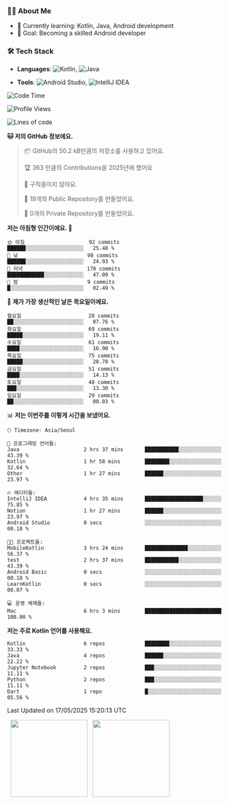 ### 👨‍💻 About Me
- 🌱 Currently learning: Kotlin, Java, Android development
- 🎯 Goal: Becoming a skilled Android developer

### 🛠 Tech Stack
- **Languages**: ![Kotlin](https://img.shields.io/badge/Kotlin-0095D5?style=flat-square&logo=kotlin&logoColor=white), 
![Java](https://img.shields.io/badge/Java-007396?style=flat-square&logo=coffeescript&logoColor=white)

- **Tools**:
![Android Studio](https://img.shields.io/badge/Android%20Studio-3DDC84?style=flat-square&logo=android-studio&logoColor=white), 
![IntelliJ IDEA](https://img.shields.io/badge/IntelliJ%20IDEA-000000?style=flat-square&logo=intellij-idea&logoColor=white)

<!--START_SECTION:waka-->
![Code Time](http://img.shields.io/badge/Code%20Time-139%20hrs%2020%20mins-blue)

![Profile Views](http://img.shields.io/badge/Profile%20Views-2-blue)

![Lines of code](https://img.shields.io/badge/%EC%A0%80%EB%8A%94%20%EC%97%AC%ED%83%9C%EA%B9%8C%EC%A7%80%20-277.5%20thousand%20%EC%A4%84%EC%9D%98%20%EC%BD%94%EB%93%9C%EB%A5%BC%20%EC%9E%91%EC%84%B1%ED%96%88%EC%96%B4%EC%9A%94.-blue)

**🐱 저의 GitHub 정보에요.** 

> 📦 GitHub의 50.2 kB만큼의 저장소를 사용하고 있어요. 
 > 
> 🏆 363 만큼의 Contributions을 2025년에 했어요
 > 
> 🚫 구직중이지 않아요.
 > 
> 📜 19개의 Public Repository를 만들었어요. 
 > 
> 🔑 0개의 Private Repository를 만들었어요. 
 > 
**저는 아침형 인간이에요. 🐤** 

```text
🌞 아침                     92 commits          ██████░░░░░░░░░░░░░░░░░░░   25.48 % 
🌆 낮　                     90 commits          ██████░░░░░░░░░░░░░░░░░░░   24.93 % 
🌃 저녁                     170 commits         ████████████░░░░░░░░░░░░░   47.09 % 
🌙 밤　                     9 commits           █░░░░░░░░░░░░░░░░░░░░░░░░   02.49 % 
```
📅 **제가 가장 생산적인 날은 목요일이에요.** 

```text
월요일                      28 commits          ██░░░░░░░░░░░░░░░░░░░░░░░   07.76 % 
화요일                      69 commits          █████░░░░░░░░░░░░░░░░░░░░   19.11 % 
수요일                      61 commits          ████░░░░░░░░░░░░░░░░░░░░░   16.90 % 
목요일                      75 commits          █████░░░░░░░░░░░░░░░░░░░░   20.78 % 
금요일                      51 commits          ████░░░░░░░░░░░░░░░░░░░░░   14.13 % 
토요일                      48 commits          ███░░░░░░░░░░░░░░░░░░░░░░   13.30 % 
일요일                      29 commits          ██░░░░░░░░░░░░░░░░░░░░░░░   08.03 % 
```


📊 **저는 이번주를 이렇게 시간을 보냈어요.** 

```text
🕑︎ Timezone: Asia/Seoul

💬 프로그래밍 언어들: 
Java                     2 hrs 37 mins       ███████████░░░░░░░░░░░░░░   43.39 % 
Kotlin                   1 hr 58 mins        ████████░░░░░░░░░░░░░░░░░   32.64 % 
Other                    1 hr 27 mins        ██████░░░░░░░░░░░░░░░░░░░   23.97 % 

🔥 에디터들: 
IntelliJ IDEA            4 hrs 35 mins       ███████████████████░░░░░░   75.85 % 
Notion                   1 hr 27 mins        ██████░░░░░░░░░░░░░░░░░░░   23.97 % 
Android Studio           0 secs              ░░░░░░░░░░░░░░░░░░░░░░░░░   00.18 % 

🐱‍💻 프로젝트들: 
MobileKotlin             3 hrs 24 mins       ██████████████░░░░░░░░░░░   56.37 % 
test                     2 hrs 37 mins       ███████████░░░░░░░░░░░░░░   43.39 % 
Android Basic            0 secs              ░░░░░░░░░░░░░░░░░░░░░░░░░   00.18 % 
LearnKotlin              0 secs              ░░░░░░░░░░░░░░░░░░░░░░░░░   00.07 % 

💻 운영 체제들: 
Mac                      6 hrs 3 mins        █████████████████████████   100.00 % 
```

**저는 주로 Kotlin 언어를 사용해요.** 

```text
Kotlin                   6 repos             ████████░░░░░░░░░░░░░░░░░   33.33 % 
Java                     4 repos             ██████░░░░░░░░░░░░░░░░░░░   22.22 % 
Jupyter Notebook         2 repos             ███░░░░░░░░░░░░░░░░░░░░░░   11.11 % 
Python                   2 repos             ███░░░░░░░░░░░░░░░░░░░░░░   11.11 % 
Dart                     1 repo              █░░░░░░░░░░░░░░░░░░░░░░░░   05.56 % 
```




 Last Updated on 17/05/2025 15:20:13 UTC
<!--END_SECTION:waka-->

<p>
  <img height="180em" src="https://github-readme-stats.vercel.app/api?username=JongHyun070105&show_icons=true&include_all_commits=true&bg_color=0d1117&title_color=ffffff&text_color=c9d1d9&icon_color=79ff97">
  <img height="180em" src="https://github-readme-stats.vercel.app/api/top-langs/?username=JongHyun070105&layout=compact&langs_count=4&bg_color=0d1117&title_color=ffffff&text_color=c9d1d9&hide=php,jupyter%20notebook&hide_repo=EcoStep,mimir,git-session">
</p>
